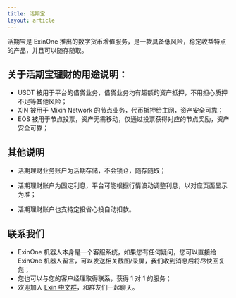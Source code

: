 ```yaml
---
title: 活期宝
layout: article
---
```


活期宝是 ExinOne 推出的数字货币增值服务，是一款具备低风险，稳定收益特点的产品，并且可以随存随取。

## 关于活期宝理财的用途说明：

- USDT 被用于平台的借贷业务，借贷业务均有超额的资产抵押，不用担心质押不足等其他风险；
- XIN 被用于 Mixin Network 的节点业务，代币抵押给主网，资产安全可靠；
- EOS 被用于节点投票，资产无需移动，仅通过投票获得对应的节点奖励，资产安全可靠；



## 其他说明

- 活期理财业务账户为活期存储，不会锁仓，随存随取；

- 活期理财账户为固定利息，平台可能根据行情波动调整利息，以对应页面显示为准；

- 活期理财账户也支持定投省心投自动扣款。



## 联系我们

- ExinOne 机器人本身是一个客服系统，如果您有任何疑问，您可以直接给 ExinOne 机器人留言，可以发送相关截图/录屏，我们收到消息后将尽快回复您；
- 您也可以与您的客户经理取得联系，获得 1 对 1 的服务；
- 欢迎加入 [Exin 中文群](https://exin.mixinbots.com/join)，和群友们一起聊天。